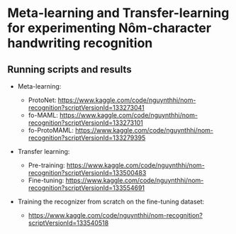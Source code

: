 # Meta-learning and Transfer-learning for experimenting Nôm-character handwriting recognition

## Running scripts and results

* Meta-learning:
  * ProtoNet:  https://www.kaggle.com/code/nguynthhi/nom-recognition?scriptVersionId=133273041
  * fo-MAML: https://www.kaggle.com/code/nguynthhi/nom-recognition?scriptVersionId=133273101 
  * fo-ProtoMAML: https://www.kaggle.com/code/nguynthhi/nom-recognition?scriptVersionId=133279395

* Transfer learning:
  * Pre-training: https://www.kaggle.com/code/nguynthhi/nom-recognition?scriptVersionId=133500483 
  * Fine-tuning: https://www.kaggle.com/code/nguynthhi/nom-recognition?scriptVersionId=133554691 

* Training the recognizer from scratch on the fine-tuning dataset:
  * https://www.kaggle.com/code/nguynthhi/nom-recognition?scriptVersionId=133540518

